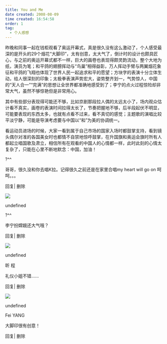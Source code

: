 ```yaml
---
title: You and Me 
date created: 2008-08-09
time created: 16:54:58
order: 1
tag:
  - 个人感想
---  
```


昨晚和同事一起在钱柜观看了奥运开幕式，真是很久没有这么激动了，个人感受最深的是开头的29个烟花“大脚印”，太有创意，太大气了，倒计时的设计也颇具匠心，与之前的奥运开幕式都不一样，巨大的画卷也表现得颇灵韵流动，整个大地为纸，演员为笔；和平鸽的翅膀挥动与“鸟巢”相得益彰，万人挥动手臂与两翼烟花象征和平鸽的飞翔也体现了世界人民一起追求和平的愿望；方块字的表演十分立体生动，给人很深刻的印象；太极拳表演声势宏大，姿势整齐划一，气势惊人，中国的“天人合一”“完满”的思想让全世界都准确地感受到了；李宁的点火过程惊险却非常大气，虽然不够惊艳但是非常用心。

其中有些部分表现得可能还不够，比如京剧那段拉人偶的太远太小了，场内观众估计看不真实，画卷的表演时间拉得太长了，节奏把握地不够，后半段起伏不明显，可能要表现的东西太多，也就有点看不过来，看不真切的感觉；主题歌的演唱比较平淡宁静，可能是导演考虑要与中国以“和”为美的协调统一。

看运动员进场的时候，大家一看到属于自己市场的国家入场时都鼓掌支持，看到镜头偶尔对准的各国美女时也都情不自禁地惊呼鼓掌，在升国旗和奥运会旗时所有人都起立唱国歌及肃立，相信所有在观看的中国人的心情都一样，此时此刻的心情太复杂了，只能在心里不断地默念：中国，加油！

?^^

哥哥，很久没和你去唱K拉。记得很久之前还是在家里合唱my heart will go on 呵呵。。。

回复| 删除

![](http://b.bst.126.net/common/face60.png)

undefined

?^^

李宁扮嫦娥还大气哦？

回复| 删除

![](http://b.bst.126.net/common/face60.png)

undefined

昕 程

礼仪小姐不错……

回复| 删除

![](http://b.bst.126.net/common/face60.png)

undefined

Fei YANG

大脚印很有创意！

回复| 删除